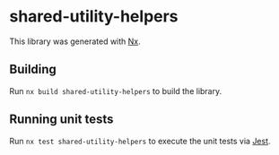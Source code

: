 # shared-utility-helpers

This library was generated with [Nx](https://nx.dev).

## Building

Run `nx build shared-utility-helpers` to build the library.

## Running unit tests

Run `nx test shared-utility-helpers` to execute the unit tests via [Jest](https://jestjs.io).
